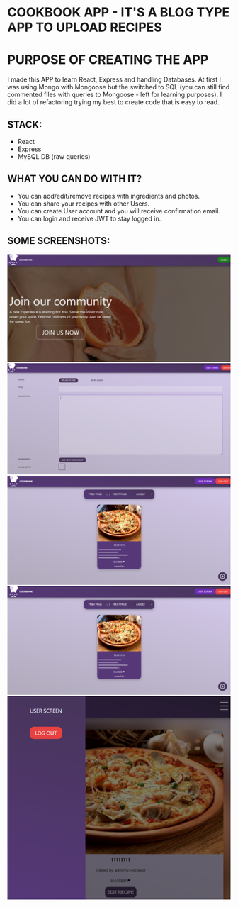 # COOKBOOK APP - IT'S A BLOG TYPE APP TO UPLOAD RECIPES

# PURPOSE OF CREATING THE APP
I made this APP to learn React, Express and handling Databases.
At first I was using Mongo with Mongoose but the switched to SQL (you can still find commented files with queries to Mongoose - left for learning purposes).
I did a lot of refactoring trying my best to create code that is easy to read. 

## STACK:
- React
- Express
- MySQL DB (raw queries)

## WHAT YOU CAN DO WITH IT?
- You can add/edit/remove recipes with ingredients and photos.
- You can share your recipes with other Users.
- You can create User account and you will receive confirmation email.
- You can login and receive JWT to stay logged in. 

## SOME SCREENSHOTS:

![screenshot](https://raw.githubusercontent.com/ARTMUC/cookbook/main/screenshots/1%20(1).png "screenshot")
![screenshot](https://raw.githubusercontent.com/ARTMUC/cookbook/main/screenshots/3%20(1).png "screenshot")
![screenshot](https://raw.githubusercontent.com/ARTMUC/cookbook/main/screenshots/4%20(1).png "screenshot")
![screenshot](https://raw.githubusercontent.com/ARTMUC/cookbook/main/screenshots/4%20(1).png "screenshot")
![screenshot](https://raw.githubusercontent.com/ARTMUC/cookbook/main/screenshots/6%20(1).png "screenshot")
